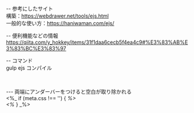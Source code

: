 -- 参考にしたサイト<br>
構築：https://webdrawer.net/tools/ejs.html<br>
一般的な使い方：https://haniwaman.com/ejs/<br>

-- 便利機能などの情報<br>
https://qiita.com/y_hokkey/items/31f1daa6cecb5f4ea4c9#%E3%83%AB%E3%83%BC%E3%83%97

-- コマンド<br>
gulp ejs コンパイル

<br>

--- 両端にアンダーバーをつけると空白が取り除かれる<br>
<%_ if (meta.css !== '') { _%>
    <link rel="stylesheet" href="./assetes/css/<%= meta.css %>.css">        
<%_ } _%>
<br>
